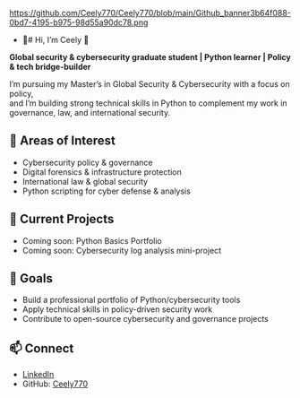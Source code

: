 https://github.com/Ceely770/Ceely770/blob/main/Github_banner3b64f088-0bd7-4195-b975-98d55a90dc78.png
- 👋# Hi, I’m Ceely 👋

**Global security & cybersecurity graduate student | Python learner | Policy & tech bridge-builder**

I’m pursuing my Master’s in Global Security & Cybersecurity with a focus on policy,  
and I’m building strong technical skills in Python to complement my work in governance, law, and international security.  

## 🔐 Areas of Interest
- Cybersecurity policy & governance  
- Digital forensics & infrastructure protection  
- International law & global security  
- Python scripting for cyber defense & analysis  

## 📂 Current Projects
- Coming soon: Python Basics Portfolio  
- Coming soon: Cybersecurity log analysis mini-project  

## 🎯 Goals
- Build a professional portfolio of Python/cybersecurity tools  
- Apply technical skills in policy-driven security work  
- Contribute to open-source cybersecurity and governance projects  

## 📫 Connect
- [LinkedIn](www.linkedin.com/in/cecilia-brachais-50748633a)  
- GitHub: [Ceely770](https://github.com/Ceely770)  


<!---
Ceely770/Ceely770 is a ✨ special ✨ repository because its `README.md` (this file) appears on your GitHub profile.
You can click the Preview link to take a look at your changes.
--->
